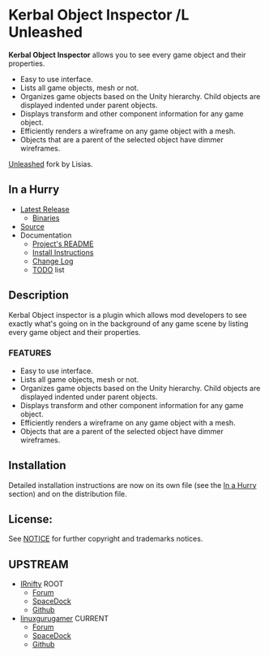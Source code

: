 # Kerbal Object Inspector /L Unleashed

**Kerbal Object Inspector** allows you to see every game object and their properties.

- Easy to use interface.
- Lists all game objects, mesh or not.
- Organizes game objects based on the Unity hierarchy. Child objects are displayed indented under parent objects.
- Displays transform and other component information for any game object.
- Efficiently renders a wireframe on any game object with a mesh.
- Objects that are a parent of the selected object have dimmer wireframes.

[Unleashed](https://ksp.lisias.net/add-ons-unleashed/) fork by Lisias.


## In a Hurry

* [Latest Release](https://github.com/net-lisias-kspu/KerbalObjectInspector/releases)
	+ [Binaries](https://github.com/net-lisias-kspu/KerbalObjectInspector/tree/Archive)
* [Source](https://github.com/net-lisias-kspu/KerbalObjectInspector)
* Documentation
	+ [Project's README](https://github.com/net-lisias-kspu/KerbalObjectInspector/blob/master/README.md)
	+ [Install Instructions](https://github.com/net-lisias-kspu/KerbalObjectInspector/blob/master/INSTALL.md)
	+ [Change Log](./CHANGE_LOG.md)
	+ [TODO](./TODO.md) list


## Description

Kerbal Object inspector is a plugin which allows mod developers to see exactly what's going on in the background of any game scene by listing every game object and their properties.

### FEATURES

- Easy to use interface.
- Lists all game objects, mesh or not.
- Organizes game objects based on the Unity hierarchy. Child objects are displayed indented under parent objects.
- Displays transform and other component information for any game object.
- Efficiently renders a wireframe on any game object with a mesh.
- Objects that are a parent of the selected object have dimmer wireframes.


## Installation

Detailed installation instructions are now on its own file (see the [In a Hurry](#in-a-hurry) section) and on the distribution file.

## License:

See [NOTICE](./NOTICE) for further copyright and trademarks notices.


## UPSTREAM

* [IRnifty](https://forum.kerbalspaceprogram.com/index.php?/profile/85825-irnifty/) ROOT
	+ [Forum](https://forum.kerbalspaceprogram.com/index.php?/topic/129030-*/)
	+ [SpaceDock](http://spacedock.info/mod/261)
	+ [Github](https://github.com/Nifty255/KerbalObjectInspector/)
* [linuxgurugamer](https://forum.kerbalspaceprogram.com/index.php?/profile/129964-linuxgurugamer/) CURRENT
	+ [Forum](https://forum.kerbalspaceprogram.com/index.php?/topic/151558-*/) 
	+ [SpaceDock](https://spacedock.info/mod/1040/Kerbal%20Object%20Inspector%20Continued)
	+ [Github](https://github.com/linuxgurugamer/KerbalObjectInspector)
